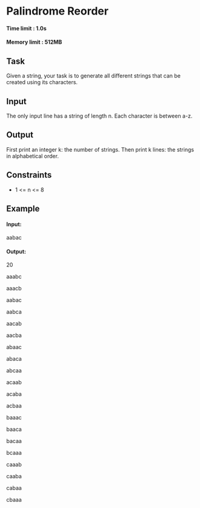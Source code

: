 # Palindrome Reorder
#### Time limit : 1.0s
#### Memory limit : 512MB

## Task
Given a string, your task is to generate all different strings that can be created using its characters.
## Input
The only input line has a string of length n. Each character is between a-z.

## Output
First print an integer k: the number of strings. Then print k lines: the strings in alphabetical order.
## Constraints
- 1 <= n <= 8

## Example
#### Input:
aabac

#### Output:
20

aaabc

aaacb

aabac

aabca

aacab

aacba

abaac

abaca

abcaa

acaab

acaba

acbaa

baaac

baaca

bacaa

bcaaa

caaab

caaba

cabaa

cbaaa